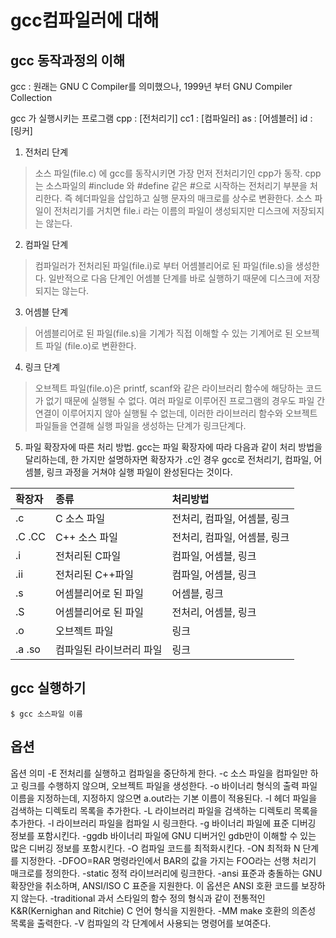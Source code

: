 # gcc컴파일러에 대해

## gcc 동작과정의 이해
gcc : 원래는 GNU C Compiler를 의미했으나, 1999년 부터 GNU Compiler Collection

gcc 가 실행시키는 프로그램
cpp : [전처리기]
cc1 : [컴파일러]
as  : [어셈블러]
id  : [링커]

1. 전처리 단계
> 소스 파일(file.c) 에 gcc를 동작시키면 가장 먼저 전처리기인 cpp가 동작. cpp는 소스파일의 #include 와 #define 같은 #으로 시작하는 전처리기 부분을 처리한다. 즉 헤더파일을 삽입하고 실행 문자의 매크로를 상수로 변환한다. 소스 파일이 전처리기를 거치면 file.i 라는 이름의 파일이 생성되지만 디스크에 저장되지는 않는다.

2. 컴파일 단계
> 컴파일러가 전처리된 파일(file.i)로 부터 어셈블리어로 된 파일(file.s)을 생성한다. 일반적으로 다음 단계인 어셈블 단계를 바로 실행하기 때문에 디스크에 저장되지는 않는다.

3. 어셈블 단계
> 어셈블리어로 된 파일(file.s)을 기계가 직접 이해할 수 있는 기계어로 된 오브젝트 파일 (file.o)로 변환한다.

4. 링크 단계
> 오브젝트 파일(file.o)은 printf, scanf와 같은 라이브러리 함수에 해당하는 코드가 없기 때문에 실행될 수 없다. 여러 파일로 이루어진 프로그램의 경우도 파일 간 연결이 이루어지지 않아 실행될 수 없는데, 이러한 라이브러리 함수와 오브젝트 파일들을 연결해 실행 파일을 생성하는 단계가 링크단계다.

5. 파일 확장자에 따른 처리 방법.
gcc는 파일 확장자에 따라 다음과 같이 처리 방법을 달리하는데, 한 가지만 설명하자면 확장자가 .c인 경우 gcc로 전처리기, 컴파일, 어셈블, 링크 과정을 거쳐야 실행 파일이 완성된다는 것이다.

|확장자|종류|처리방법|
|:--|:--|:--|
|.c|C 소스 파일| 전처리, 컴파일, 어셈블, 링크|
|.C .CC| C++ 소스 파일| 전처리, 컴파일, 어셈블, 링크|
|.i| 전처리된 C파일| 컴파일, 어셈블, 링크|
|.ii| 전처리된 C++파일| 컴파일, 어셈블, 링크|
|.s|어셈블리어로 된 파일| 어셈블, 링크|
|.S|어셈블리어로 된 파일| 전처리, 어셈블, 링크|
|.o|오브젝트 파일|링크|
|.a .so| 컴파일된 라이브러리 파일| 링크|

## gcc 실행하기

```
$ gcc 소스파일 이름
```

## 옵션
옵션	의미
-E	전처리를 실행하고 컴파일을 중단하게 한다.
-c	소스 파일을 컴파일만 하고 링크를 수행하지 않으며, 오브젝트 파일을 생성한다.
-o	바이너리 형식의 출력 파일 이름을 지정하는데, 지정하지 않으면 a.out라는 기본 이름이 적용된다.
-I	헤더 파일을 검색하는 디렉토리 목록을 추가한다.
-L	라이브러리 파일을 검색하는 디렉토리 목록을 추가한다.
-l	라이브러리 파일을 컴파일 시 링크한다.
-g	바이너리 파일에 표준 디버깅 정보를 포함시킨다.
-ggdb	바이너리 파일에 GNU 디버거인 gdb만이 이해할 수 있는 많은 디버깅 정보를 포함시킨다.
-O	컴파일 코드를 최적화시킨다.
-ON	최적화 N 단계를 지정한다.
-DFOO=RAR	명령라인에서 BAR의 값을 가지는 FOO라는 선행 처리기 매크로를 정의한다.
-static	정적 라이브러리에 링크한다.
-ansi	표준과 충돌하는 GNU 확장안을 취소하며, ANSI/ISO C 표준을 지원한다. 이 옵션은 ANSI 호환 코드를 보장하지 않는다.
-traditional	과서 스타일의 함수 정의 형식과 같이 전통적인 K&R(Kernighan and Ritchie) C 언어 형식을 지원한다.
-MM	make 호환의 의존성 목록을 출력한다.
-V	컴파일의 각 단계에서 사용되는 명령어를 보여준다.
 